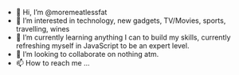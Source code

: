 - 👋 Hi, I’m @moremeatlessfat
- 👀 I’m interested in technology, new gadgets, TV/Movies, sports, travelling, wines
- 🌱 I’m currently learning anything I can to build my skills, currently refreshing myself in JavaScript to be an expert level.
- 💞️ I’m looking to collaborate on nothing atm.
- 📫 How to reach me ...

<!---
moremeatlessfat/moremeatlessfat is a ✨ special ✨ repository because its `README.md` (this file) appears on your GitHub profile.
You can click the Preview link to take a look at your changes.
--->
